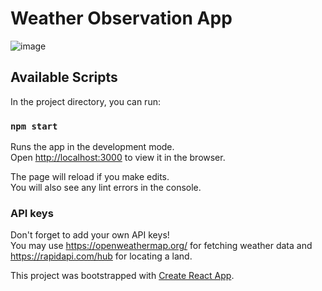 # Weather Observation App

![image](https://github.com/user-attachments/assets/1c6d4393-be85-4c5d-87c0-8336e8002877)

## Available Scripts

In the project directory, you can run:

### `npm start`

Runs the app in the development mode.\
Open [http://localhost:3000](http://localhost:3000) to view it in the browser.

The page will reload if you make edits.\
You will also see any lint errors in the console.

### API keys

Don't forget to add your own API keys!\
You may use https://openweathermap.org/ for fetching weather data and https://rapidapi.com/hub for locating a land.

This project was bootstrapped with [Create React App](https://github.com/facebook/create-react-app).
